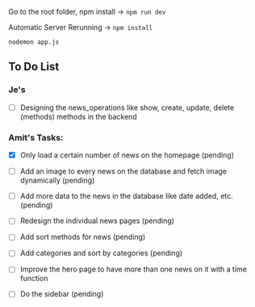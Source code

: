 Go to the root folder, npm install -> `npm run dev`

Automatic Server Rerunning ->
 `npm install`

 `nodemon app.js`

## To Do List

### Je's
- [ ] Designing the news_operations like show, create, update, delete (methods) methods in the backend



### Amit's Tasks:
- [X] Only load a certain number of news on the homepage (pending)
- [ ] Add an image to every news on the database and fetch image dynamically (pending)
- [ ] Add more data to the news in the database like date added, etc. (pending)
- [ ] Redesign the individual news pages (pending)
- [ ] Add sort methods for news (pending)
- [ ] Add categories and sort by categories (pending)
- [ ] Improve the hero page to have more than one news on it with a time function
- [ ] Do the sidebar (pending)


